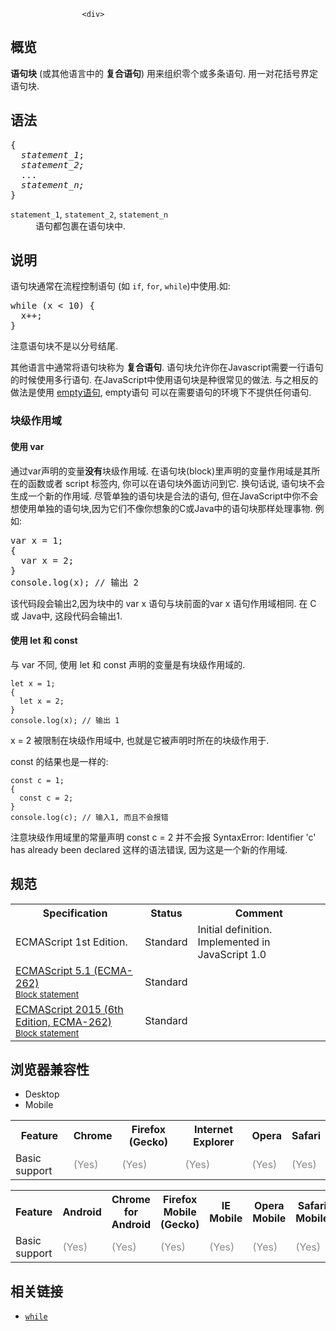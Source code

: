 
                
                  
                    <div>
<div><section class="Quick_links" id="Quick_Links"><!-- --></section></div>
</div>

<h2 id="&#x6982;&#x89C8;">&#x6982;&#x89C8;</h2>

<p><strong>&#x8BED;&#x53E5;&#x5757;</strong> (&#x6216;&#x5176;&#x4ED6;&#x8BED;&#x8A00;&#x4E2D;&#x7684;&#xA0;<strong>&#x590D;&#x5408;&#x8BED;&#x53E5;</strong>) &#x7528;&#x6765;&#x7EC4;&#x7EC7;&#x96F6;&#x4E2A;&#x6216;&#x591A;&#x6761;&#x8BED;&#x53E5;. &#x7528;&#x4E00;&#x5BF9;&#x82B1;&#x62EC;&#x53F7;&#x754C;&#x5B9A;&#x8BED;&#x53E5;&#x5757;.</p>

<h2 id="&#x8BED;&#x6CD5;">&#x8BED;&#x6CD5;</h2>

<pre class="syntaxbox">{
  <var>statement_1</var>;
  <var>statement_2;</var>
  ...
  <var>statement_n;</var>
}
</pre>

<dl>
 <dt><code>statement_1</code>, <code>statement_2</code>, <code>statement_n</code></dt>
 <dd>&#x8BED;&#x53E5;&#x90FD;&#x5305;&#x88F9;&#x5728;&#x8BED;&#x53E5;&#x5757;&#x4E2D;.</dd>
</dl>

<h2 id="&#x8BF4;&#x660E;">&#x8BF4;&#x660E;</h2>

<p>&#x8BED;&#x53E5;&#x5757;&#x901A;&#x5E38;&#x5728;&#x6D41;&#x7A0B;&#x63A7;&#x5236;&#x8BED;&#x53E5; (&#x5982; <code>if</code>, <code>for</code>, <code>while</code>)&#x4E2D;&#x4F7F;&#x7528;.&#x5982;:</p>

<pre class="brush: js">while (x &lt; 10) {
  x++;
}
</pre>

<p>&#x6CE8;&#x610F;&#x8BED;&#x53E5;&#x5757;&#x4E0D;&#x662F;&#x4EE5;&#x5206;&#x53F7;&#x7ED3;&#x5C3E;.</p>

<p>&#x5176;&#x4ED6;&#x8BED;&#x8A00;&#x4E2D;&#x901A;&#x5E38;&#x5C06;&#x8BED;&#x53E5;&#x5757;&#x79F0;&#x4E3A;&#xA0;<strong>&#x590D;&#x5408;&#x8BED;&#x53E5;</strong>. &#x8BED;&#x53E5;&#x5757;&#x5141;&#x8BB8;&#x4F60;&#x5728;Javascript&#x9700;&#x8981;&#x4E00;&#x884C;&#x8BED;&#x53E5;&#x7684;&#x65F6;&#x5019;&#x4F7F;&#x7528;&#x591A;&#x884C;&#x8BED;&#x53E5;. &#x5728;JavaScript&#x4E2D;&#x4F7F;&#x7528;&#x8BED;&#x53E5;&#x5757;&#x662F;&#x79CD;&#x5F88;&#x5E38;&#x89C1;&#x7684;&#x505A;&#x6CD5;. &#x4E0E;&#x4E4B;&#x76F8;&#x53CD;&#x7684;&#x505A;&#x6CD5;&#x662F;&#x4F7F;&#x7528;&#xA0;<a href="/en-US/docs/Web/JavaScript/Reference/Statements/Empty">empty&#x8BED;&#x53E5;</a>, empty&#x8BED;&#x53E5; &#x53EF;&#x4EE5;&#x5728;&#x9700;&#x8981;&#x8BED;&#x53E5;&#x7684;&#x73AF;&#x5883;&#x4E0B;&#x4E0D;&#x63D0;&#x4F9B;&#x4EFB;&#x4F55;&#x8BED;&#x53E5;.</p>

<h3 id="&#x5757;&#x7EA7;&#x4F5C;&#x7528;&#x57DF;">&#x5757;&#x7EA7;&#x4F5C;&#x7528;&#x57DF;</h3>

<h4 id="&#x4F7F;&#x7528;_var">&#x4F7F;&#x7528; var</h4>

<p>&#x901A;&#x8FC7;var&#x58F0;&#x660E;&#x7684;&#x53D8;&#x91CF;<strong>&#x6CA1;&#x6709;</strong>&#x5757;&#x7EA7;&#x4F5C;&#x7528;&#x57DF;. &#x5728;&#x8BED;&#x53E5;&#x5757;(block)&#x91CC;&#x58F0;&#x660E;&#x7684;&#x53D8;&#x91CF;&#x4F5C;&#x7528;&#x57DF;&#x662F;&#x5176;&#x6240;&#x5728;&#x7684;&#x51FD;&#x6570;&#x6216;&#x8005; script &#x6807;&#x7B7E;&#x5185;, &#x4F60;&#x53EF;&#x4EE5;&#x5728;&#x8BED;&#x53E5;&#x5757;&#x5916;&#x9762;&#x8BBF;&#x95EE;&#x5230;&#x5B83;. &#x6362;&#x53E5;&#x8BDD;&#x8BF4;, &#x8BED;&#x53E5;&#x5757;&#x4E0D;&#x4F1A;&#x751F;&#x6210;&#x4E00;&#x4E2A;&#x65B0;&#x7684;&#x4F5C;&#x7528;&#x57DF;.&#xA0;&#x5C3D;&#x7BA1;&#x5355;&#x72EC;&#x7684;&#x8BED;&#x53E5;&#x5757;&#x662F;&#x5408;&#x6CD5;&#x7684;&#x8BED;&#x53E5;, &#x4F46;&#x5728;JavaScript&#x4E2D;&#x4F60;&#x4E0D;&#x4F1A;&#x60F3;&#x4F7F;&#x7528;&#x5355;&#x72EC;&#x7684;&#x8BED;&#x53E5;&#x5757;,&#x56E0;&#x4E3A;&#x5B83;&#x4EEC;&#x4E0D;&#x50CF;&#x4F60;&#x60F3;&#x8C61;&#x7684;C&#x6216;Java&#x4E2D;&#x7684;&#x8BED;&#x53E5;&#x5757;&#x90A3;&#x6837;&#x5904;&#x7406;&#x4E8B;&#x7269;. &#x4F8B;&#x5982;:</p>

<pre class="brush: js">var x = 1;
{
  var x = 2;
}
console.log(x); // &#x8F93;&#x51FA; 2
</pre>

<p>&#x8BE5;&#x4EE3;&#x7801;&#x6BB5;&#x4F1A;&#x8F93;&#x51FA;2,&#x56E0;&#x4E3A;&#x5757;&#x4E2D;&#x7684;&#xA0;var x &#x8BED;&#x53E5;&#x4E0E;&#x5757;&#x524D;&#x9762;&#x7684;var x &#x8BED;&#x53E5;&#x4F5C;&#x7528;&#x57DF;&#x76F8;&#x540C;. &#x5728; C &#x6216; Java&#x4E2D;, &#x8FD9;&#x6BB5;&#x4EE3;&#x7801;&#x4F1A;&#x8F93;&#x51FA;1.</p>

<h4 id="&#x4F7F;&#x7528;_let_&#x548C;_const">&#x4F7F;&#x7528; let &#x548C; const</h4>

<p>&#x4E0E; var &#x4E0D;&#x540C;, &#x4F7F;&#x7528; let &#x548C; const &#x58F0;&#x660E;&#x7684;&#x53D8;&#x91CF;&#x662F;&#x6709;&#x5757;&#x7EA7;&#x4F5C;&#x7528;&#x57DF;&#x7684;.</p>

<pre><code>let x = 1;
{
  let x = 2;
}
console.log(x); // &#x8F93;&#x51FA; 1</code></pre>

<p>x = 2 &#x88AB;&#x9650;&#x5236;&#x5728;&#x5757;&#x7EA7;&#x4F5C;&#x7528;&#x57DF;&#x4E2D;, &#x4E5F;&#x5C31;&#x662F;&#x5B83;&#x88AB;&#x58F0;&#x660E;&#x65F6;&#x6240;&#x5728;&#x7684;&#x5757;&#x7EA7;&#x4F5C;&#x7528;&#x4E8E;.</p>

<p>const &#x7684;&#x7ED3;&#x679C;&#x4E5F;&#x662F;&#x4E00;&#x6837;&#x7684;:</p>

<pre><code>const c = 1;
{
  const c = 2;
}
console.log(c); // &#x8F93;&#x5165;1, &#x800C;&#x4E14;&#x4E0D;&#x4F1A;&#x62A5;&#x9519;</code></pre>

<p>&#x6CE8;&#x610F;&#x5757;&#x7EA7;&#x4F5C;&#x7528;&#x57DF;&#x91CC;&#x7684;&#x5E38;&#x91CF;&#x58F0;&#x660E; const c = 2 &#x5E76;&#x4E0D;&#x4F1A;&#x62A5;&#xA0;SyntaxError: Identifier &apos;c&apos; has already been declared &#x8FD9;&#x6837;&#x7684;&#x8BED;&#x6CD5;&#x9519;&#x8BEF;, &#x56E0;&#x4E3A;&#x8FD9;&#x662F;&#x4E00;&#x4E2A;&#x65B0;&#x7684;&#x4F5C;&#x7528;&#x57DF;.</p>

<h2 id="&#x89C4;&#x8303;">&#x89C4;&#x8303;</h2>

<table class="standard-table">
 <tbody>
  <tr>
   <th scope="col">Specification</th>
   <th scope="col">Status</th>
   <th scope="col">Comment</th>
  </tr>
  <tr>
   <td>ECMAScript 1st Edition.</td>
   <td>Standard</td>
   <td>Initial definition. Implemented in JavaScript 1.0</td>
  </tr>
  <tr>
   <td><a lang="en" hreflang="en" href="http://www.ecma-international.org/ecma-262/5.1/#sec-12.1" class="external">ECMAScript 5.1 (ECMA-262)<br><small lang="zh-CN">Block statement</small></a></td>
   <td><span class="spec-Standard">Standard</span></td>
   <td>&#xA0;</td>
  </tr>
  <tr>
   <td><a lang="en" hreflang="en" href="http://www.ecma-international.org/ecma-262/6.0/#sec-block" class="external">ECMAScript 2015 (6th Edition, ECMA-262)<br><small lang="zh-CN">Block statement</small></a></td>
   <td><span class="spec-Standard">Standard</span></td>
   <td>&#xA0;</td>
  </tr>
 </tbody>
</table>

<h2 id="&#x6D4F;&#x89C8;&#x5668;&#x517C;&#x5BB9;&#x6027;">&#x6D4F;&#x89C8;&#x5668;&#x517C;&#x5BB9;&#x6027;</h2>

<p></p><div class="htab">
    <a name="AutoCompatibilityTable" id="AutoCompatibilityTable"></a>
    <ul>
        <li class="selected"><a>Desktop</a></li>
        <li><a>Mobile</a></li>
    </ul>
</div><p></p>

<div id="compat-desktop">
<table class="compat-table">
 <tbody>
  <tr>
   <th>Feature</th>
   <th>Chrome</th>
   <th>Firefox (Gecko)</th>
   <th>Internet Explorer</th>
   <th>Opera</th>
   <th>Safari</th>
  </tr>
  <tr>
   <td>Basic support</td>
   <td><span title="Please update this with the earliest version of support." style="color: #888;">(Yes)</span></td>
   <td><span title="Please update this with the earliest version of support." style="color: #888;">(Yes)</span></td>
   <td><span title="Please update this with the earliest version of support." style="color: #888;">(Yes)</span></td>
   <td><span title="Please update this with the earliest version of support." style="color: #888;">(Yes)</span></td>
   <td><span title="Please update this with the earliest version of support." style="color: #888;">(Yes)</span></td>
  </tr>
 </tbody>
</table>
</div>

<div id="compat-mobile">
<table class="compat-table">
 <tbody>
  <tr>
   <th>Feature</th>
   <th>Android</th>
   <th>Chrome for Android</th>
   <th>Firefox Mobile (Gecko)</th>
   <th>IE Mobile</th>
   <th>Opera Mobile</th>
   <th>Safari Mobile</th>
  </tr>
  <tr>
   <td>Basic support</td>
   <td><span title="Please update this with the earliest version of support." style="color: #888;">(Yes)</span></td>
   <td><span title="Please update this with the earliest version of support." style="color: #888;">(Yes)</span></td>
   <td><span title="Please update this with the earliest version of support." style="color: #888;">(Yes)</span></td>
   <td><span title="Please update this with the earliest version of support." style="color: #888;">(Yes)</span></td>
   <td><span title="Please update this with the earliest version of support." style="color: #888;">(Yes)</span></td>
   <td><span title="Please update this with the earliest version of support." style="color: #888;">(Yes)</span></td>
  </tr>
 </tbody>
</table>
</div>

<h2 name="See_also" id="See_also">&#x76F8;&#x5173;&#x94FE;&#x63A5;</h2>

<ul>
 <li><a title="while &#x8BED;&#x53E5;&#x53EF;&#x4EE5;&#x5728;&#x67D0;&#x4E2A;&#x6761;&#x4EF6;&#x8868;&#x8FBE;&#x5F0F;&#x4E3A;&#x771F;&#x7684;&#x524D;&#x63D0;&#x4E0B;&#xFF0C;&#x5FAA;&#x73AF;&#x6267;&#x884C;&#x6307;&#x5B9A;&#x7684;&#x4E00;&#x6BB5;&#x4EE3;&#x7801;&#xFF0C;&#x76F4;&#x5230;&#x90A3;&#x4E2A;&#x8868;&#x8FBE;&#x5F0F;&#x4E0D;&#x4E3A;&#x771F;&#x65F6;&#x7ED3;&#x675F;&#x5FAA;&#x73AF;&#x3002;" href="/zh-CN/docs/Web/JavaScript/Reference/Statements/while"><code>while</code></a></li>
</ul>
                  
                
              